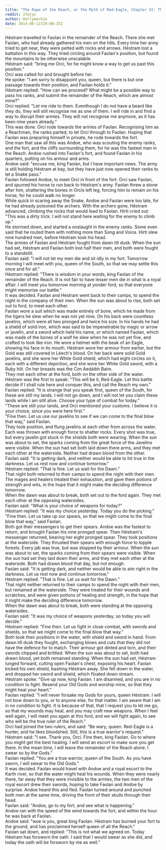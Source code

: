 ```yaml
---
title: "The Rape of the Reach, or the Myth of Red-Eagle, Chapter VI: The Combat of Héstram and Faolan"
reddit: 27wjyv
author: Hollymarkie
date: 2014-06-11T20:00:15Z
---
```


Héstram travelled to Faolan in the remainder of the Reach. There she met Faolan, who had already gathered his men on the hills. Every time her army tried to get near, they were pelted with rocks and arrows. Héstram lost a battalion in this way. They tried circling around Faolan's position, but found the mountains to be otherwise unscalable.  
Héstram said: "bring me Orcí, for he might know a way to get us past this position."  
Orcí was called for and brought before her.  
He spoke: "I am sorry to disappoint you, queen, but there is but one passage towards their position, and Faolan holds it."  
Héstram replied: "How can we proceed? What might be a possible way to pass his ranks, and submit the remainder of the Reach, which are almost mine?"  
Orcí replied: "Let me ride to them. Eventhough I do not have a beard like they do, they will still recognise me as one of them. I will ride in and find a way to disrupt their armies. They will not recognise me anymore, as it has been nine years already."  
This was done. Orcí rode towards the armies of Faolan. Recognising him as a Reachman, the ranks parted, to let Orcí through to Faolan. Hoping that Faolan was preparing himself in private, he rode towards the fort.  
One man that saw all this was Andoe, who was scouting the enemy ranks, and the fort, and the cliffs surrounding them, for he was the fastest man in the Reach. Andoe rushed into Faolan's fort, and found Faolan in his quarters, putting on his armour and arms.  
Andoe said: "excuse me, king Faolan, but I have important news. The army is still holding Héstram at bay, but they have just now opened their ranks to let a Snake pass."  
Faolan followed Andoe, to meet Orcí in front of the fort. Orcí saw Faolan, and spurred his horse to run back to Héstram's army. Faolan threw a stone after him, shattering the bones in Orcís left leg, forcing him to remain on his horse, for he could walk no longer.  
While quick in scaring away the Snake, Andoe and Faolan were too late, for he had already poisoned the archers. With the archers gone, Héstram advanced, climbing the rocks that would lead to Faolan.
Hírti cried out: "This was a dirty trick. I will not stand here waiting for the enemy to climb up."  
He stormed down, and started a onslaught in the enemy ranks. Some even said that he routed them with nothing more than Song and Voice. Hírti slew nine hundred men, before Héstram took his head.  
The armies of Faolan and Héstram fought from dawn till dusk. When the sun had set, Héstram and Faolan both lost half their men, and both were fought to a standstill.  
Faolan said: "I will not let my men die and sit idly in my fort. Tomorrow morning I will meet with you, queen of the South, so that we may settle this once and for all."  
Héstram replied: "There is wisdom in your words, king Faolan of the remainder of the Reach. It is not fair to have lesser men die in what is a royal affair. I will meet you tomorrow morning at yonder ford, so that everyone might memorise our battle."  
It was decided. Faolan and Héstram went back to their camps, to spend the night in the company of their men. When the sun was about to rise, both set out to ford, to meet each other.  
Faolan wore a suit which was made entirely of bone, which he made from the tigers he slew when he was not yet nine. On his back were countless javelins, which were all two pronged and twice his size. In his hands he had a shield of solid iron, which was said to be impenetrable by magic or arrow or javelin, and a sword which held his name, or which named Faolan, which was made of the bones of a wolf he slew when he was not yet five, and crafted to look like iron. He wore a helmet with the beak of an Eagle, showing his face in its mouth. Héstram wore her armour from earlier, but the Gold was still covered in Léech's blood. On her back were solid Gold javelins, and she wore her White Gold shield, which had eight circles on it, each with a different depiction, and she wore her White Gold sword, with a Ruby hilt. On her breasts was the Cim Aedáibh Baím.  
They met each other at the ford, both on the other side of the water.  
Héstram was the first to speak: "This will be it, Red-Eagle. Let this battle decide if I shall rule here and conquer this, and call the Reach my own."  
Faolan replied: "It is strange that you speak first, queen of the South, for these are still my lands. I will not go down, and I will not let you claim these lands while I am still alive. Choose your type of combat for today."  
"These are still your lands, and Orcí mentioned your customs. I believe it is your choice, since you were here first."  
"Fine then. Let us use our javelins to see if we can come to the final blow that way," said Faolan.  
They took position, and flung javelins at each other from across the water. Each was thrown with enough force to shatter rocks. Every shot was true, but every javelin got stuck in the shields both were wearing. When the sun was about to set, the sparks coming from the great force of the Javelins were visible. When the sun had set both laid down there arms, and they met each other at the waterside. Neither had drawn blood from the other.  
Faolan said: "It is getting dark, and neither would be able to hit true in the darkness. Let us rest now and continue tomorrow."  
Héstram replied: "That is fine. Let us wait for the Dawn."  
That night both returned to their camps to spend the night with their men. The mages and healers treated their exhaustion, and gave them potions of strength and wits, in the hope that it might make the deciding difference tomorrow.  
When the dawn was about to break, both set out to the ford again. They met each other at the opposing watersides.  
Faolan said: "What is your choice of weapons for today?"  
Héstram replied: "It was my choice yesterday. Today you do the picking."  
"Fine then. Let us take up our spears, so that we might come to the final blow that way," said Faolan.  
Both got their messengers to get their spears. Andoe was the fastest to return, and brought Faolan his nine pronged spear. Then Héstram's messenger returned, bearing her eight pronged spear. They took positions at the waterside. They thrusted their spears with enough force to topple forests. Every jab was true, but was stopped by their armour. When the sun was about to set, the sparks coming from their spears were visible. When the sun had set they laid down their arms, and they met each other at the waterside. Both had drawn blood that day, but not enough.  
Faolan said: "It is getting dark, and neither would be able to aim right in the darkness. Let us rest now and continue tomorrow."  
Héstram replied: "That is fine. Let us wait for the Dawn."  
That night neither returned to their camps to spend the night with their men, but remained at the waterside. They were treated for their wounds and scratches, and were given potions of healing and strength, in the hope that it might make the deciding difference tomorrow.  
When the dawn was about to break, both were standing at the opposing watersides.  
Faolan said: "It was my choice of weapons yesterday, so today you will decide."  
Héstram replied: "Fine then. Let us fight in close combat, with swords and shields, so that we might come to the final blow that way."  
Both took their positions in the water, with shield and sword in hand. From dawn till dusk they fought, exchanging blows and cuts that they did not have the defence for to match. Their armour got dinted and torn, and their swords chipped and brittled. When the sun was about to set, both had drawn blood, yet both remained standing. When the sun had set, Héstram lunged forward, cutting open Faolan's chest, exposing his heart. Faolan kicked his own shield, bashing Héstram away. She fell down in the water, and dropped her sword and shield, which floated down stream.  
Héstram spoke: "Give up now, king Faolan. I am disarmed, and you are in no condition to fight. Resend your Old Gods and worship mine, so that they might heal your heart."  
Faolan replied: "I will never forsake my Gods for yours, queen Héstram. I will not bow down to you, or to anyone else, for that matter. I am aware that I am in no condition to fight. It is because of that, that I request you to let me go, so that my wounds may heal, and you may craft new weapons. When I feel well again, I will meet you again at this ford, and we will fight again, to see who will be the true ruler of the Reach."  
Orcí had joined the two rulers, and said: "Be wary, queen. Red-Eagle is a hunter, and he likes bloodshed. Still, this is a true warrior's request."  
Héstram said: "I see. Thank you, Orcí. Fine then, king Faolan. Go to where you might get the best healing. I will send an escort to make sure you get there. In the mean time, I will leave the remainder of the Reach alone. I swear so by the Gods."  
Faolan replied: "You are a true warrior, queen of the South. As you have sworn, I will swear to the Old Gods."    
It was decided. Faolan would travel with Andoe and a royal escort to the Karth river, so that the water might heal his wounds. When they were nearly there, far away that they were invisible to the armies, the two men of the royal escort drew their swords, hoping to take Faolan and Andoe by surprise. Andoe heard this and fled. Faolan turned around and punched both men at the same time, driving the front of their skulls through their head.  
Faolan said: "Andoe, go to my fort, and see what is happening."  
Andoe ran with the speed of the wind towards the fort, and within the hour he was back at Faolan.  
Andoe said: "woe is you, great king Faolan. Héstram has burned your fort to the ground, and has proclaimed herself queen of all the Reach."  
Faolan sat down, and replied: "This is not what we agreed on. Today Héstram has forsworn the oath. I said that I would swear as she did, and today the oath will be forsworn by me as well."

